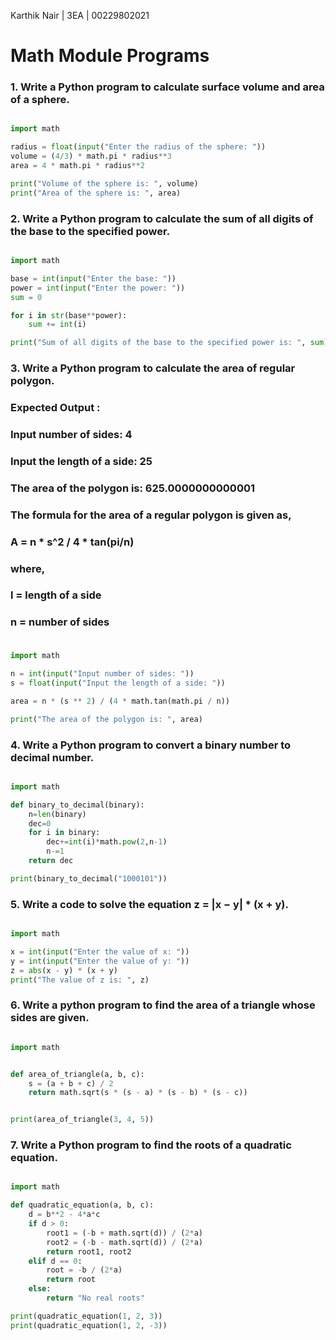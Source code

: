 Karthik Nair | 3EA | 00229802021

# Math Module Programs

### 1.  Write a Python program to calculate surface volume and area of a sphere.
```python

import math

radius = float(input("Enter the radius of the sphere: "))
volume = (4/3) * math.pi * radius**3
area = 4 * math.pi * radius**2

print("Volume of the sphere is: ", volume)
print("Area of the sphere is: ", area)

```

### 2.  Write a Python program to calculate the sum of all digits of the base to the specified power.
```python

import math

base = int(input("Enter the base: "))
power = int(input("Enter the power: "))
sum = 0

for i in str(base**power):
    sum += int(i)

print("Sum of all digits of the base to the specified power is: ", sum)
```

### 3. Write a Python program to calculate the area of regular polygon.
### Expected Output :
### Input number of sides: 4                                                
### Input the length of a side: 25                                          
### The area of the polygon is:  625.0000000000001
### 
### The formula for the area of a regular polygon is given as,
### 
### A = n * s^2 / 4 * tan(pi/n)
### 
### where,
### l = length of a side
### n = number of sides
### 
```python

import math

n = int(input("Input number of sides: "))
s = float(input("Input the length of a side: "))

area = n * (s ** 2) / (4 * math.tan(math.pi / n))

print("The area of the polygon is: ", area)

```

### 4.  Write a Python program to convert a binary number to decimal number.
```python

import math

def binary_to_decimal(binary):
    n=len(binary)
    dec=0
    for i in binary:
        dec+=int(i)*math.pow(2,n-1)
        n-=1    
    return dec

print(binary_to_decimal("1000101"))
```

### 5.  Write a code to solve the equation z = |x − y| * (x + y).
```python

import math

x = int(input("Enter the value of x: "))
y = int(input("Enter the value of y: "))
z = abs(x - y) * (x + y)
print("The value of z is: ", z)


```

### 6.  Write a python program to find the area of a triangle whose sides are given.
```python

import math


def area_of_triangle(a, b, c):
    s = (a + b + c) / 2
    return math.sqrt(s * (s - a) * (s - b) * (s - c))


print(area_of_triangle(3, 4, 5))
```

### 7.  Write a Python program to find the roots of a quadratic equation.
```python

import math

def quadratic_equation(a, b, c):
    d = b**2 - 4*a*c
    if d > 0:
        root1 = (-b + math.sqrt(d)) / (2*a)
        root2 = (-b - math.sqrt(d)) / (2*a)
        return root1, root2
    elif d == 0:
        root = -b / (2*a)
        return root
    else:
        return "No real roots"

print(quadratic_equation(1, 2, 3))
print(quadratic_equation(1, 2, -3))
```


